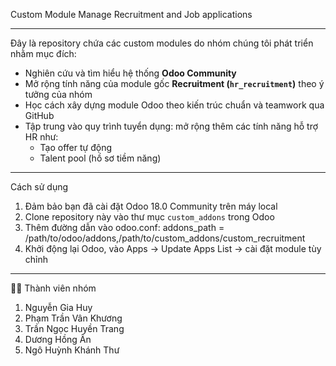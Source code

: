 Custom Module Manage Recruitment and Job applications

---

Đây là repository chứa các custom modules do nhóm chúng tôi phát triển nhằm mục đích:

- Nghiên cứu và tìm hiểu hệ thống **Odoo Community**
- Mở rộng tính năng của module gốc **Recruitment (`hr_recruitment`)** theo ý tưởng của nhóm
- Học cách xây dựng module Odoo theo kiến trúc chuẩn và teamwork qua GitHub
- Tập trung vào quy trình tuyển dụng: mở rộng thêm các tính năng hỗ trợ HR như:
  + Tạo offer tự động
  + Talent pool (hồ sơ tiềm năng)

---

Cách sử dụng

1. Đảm bảo bạn đã cài đặt Odoo 18.0 Community trên máy local
2. Clone repository này vào thư mục `custom_addons` trong Odoo
3. Thêm đường dẫn vào odoo.conf:
addons_path = /path/to/odoo/addons,/path/to/custom_addons/custom_recruitment
4. Khởi động lại Odoo, vào Apps → Update Apps List → cài đặt module tùy chỉnh

---

👨‍💻 Thành viên nhóm
1. Nguyễn Gia Huy
2. Phạm Trần Vân Khương
3. Trần Ngọc Huyền Trang
4. Dương Hồng Ân
5. Ngô Huỳnh Khánh Thư
